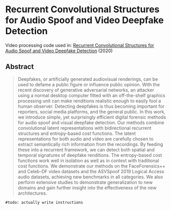 # Recurrent Convolutional Structures for Audio Spoof and Video Deepfake Detection

Video processing code used in:
[Recurrent Convolutional Structures for Audio Spoof and Video Deepfake Detection](https://www.researchgate.net/publication/341812294_Recurrent_Convolutional_Structures_for_Audio_Spoof_and_Video_Deepfake_Detection) (2020)

## Abstract

> Deepfakes, or artificially generated audiovisual renderings, can be used to defame a public figure or influence public opinion. With the recent discovery of generative adversarial networks, an attacker using a normal desktop computer fitted with an off-the-shelf graphics processing unit can make renditions realistic enough to easily fool a human observer. Detecting deepfakes is thus becoming important for reporters, social media platforms, and the general public. In this work, we introduce simple, yet surprisingly efficient digital forensic methods for audio spoof and visual deepfake detection. Our methods combine convolutional latent representations with bidirectional recurrent structures and entropy-based cost functions. The latent representations for both audio and video are carefully chosen to extract semantically rich information from the recordings. By feeding these into a recurrent framework, we can detect both spatial and temporal signatures of deepfake renditions. The entropy-based cost functions work well in isolation as well as in context with traditional cost functions. We demonstrate our methods on the FaceForensics++ and Celeb-DF video datasets and the ASVSpoof 2019 Logical Access audio datasets, achieving new benchmarks in all categories. We also perform extensive studies to demonstrate generalization to new domains and gain further insight into the effectiveness of the new architectures.

`#todo: actually write instructions`